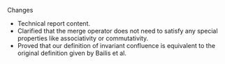 Changes

- Technical report content.
- Clarified that the merge operator does not need to satisfy any special
  properties like associativity or commutativity.
- Proved that our definition of invariant confluence is equivalent to the
  original definition given by Bailis et al.
